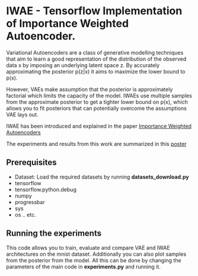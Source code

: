 # IWAE - Tensorflow Implementation of Importance Weighted Autoencoder.
Variational Autoencoders are a class of generative modelling techniques that aim to learn a good representation of the distribution of the observed data x by imposing an underlying latent space z. By accurately approximating the posterior p(z|x)  it aims to maximize the lower bound to p(x).

However, VAEs make assumption that the posterior is approximately factorial which limits the capacity of the model. IWAEs use multiple samples from the approximate posterior to get a tighter lower bound on p(x), which allows you to fit posteriors that can potentially overcome the assumptions VAE lays out.

IWAE has been introduced and explained in the paper [Importance Weighted Autoencoders](https://arxiv.org/abs/1509.00519)

The experiments and results from this work are summarized in this [poster](https://github.com/neha191091/IWAE/blob/master/iwae/IWAE_Poster.pdf)

## Prerequisites
- Dataset: Load the required datasets by running **datasets_download.py**
- tensorflow
- tensorflow.python.debug
- numpy
- progressbar
- sys
- os .. etc.

## Running the experiments
This code allows you to train, evaluate and compare VAE and IWAE architectures on the mnist dataset. Additionally you can also plot samples from the posterior from the model. All this can be done by changing the parameters of the main code in **experiments.py** and running it. 
